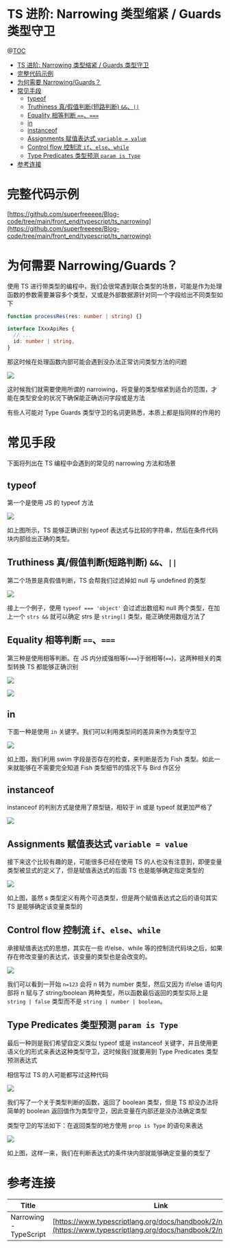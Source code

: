 # TS 进阶: Narrowing 类型缩紧 / Guards 类型守卫

@[TOC](文章目录)

<!-- TOC -->

- [TS 进阶: Narrowing 类型缩紧 / Guards 类型守卫](#ts-进阶-narrowing-类型缩紧--guards-类型守卫)
- [完整代码示例](#完整代码示例)
- [为何需要 Narrowing/Guards？](#为何需要-narrowingguards)
- [常见手段](#常见手段)
  - [typeof](#typeof)
  - [Truthiness 真/假值判断(短路判断) `&&`、`||`](#truthiness-真假值判断短路判断-)
  - [Equality 相等判断 `==`、`===`](#equality-相等判断-)
  - [in](#in)
  - [instanceof](#instanceof)
  - [Assignments 赋值表达式 `variable = value`](#assignments-赋值表达式-variable--value)
  - [Control flow 控制流 `if`、`else`、`while`](#control-flow-控制流-ifelsewhile)
  - [Type Predicates 类型预测 `param is Type`](#type-predicates-类型预测-param-is-type)
- [参考连接](#参考连接)

<!-- /TOC -->

# 完整代码示例

[https://github.com/superfreeeee/Blog-code/tree/main/front_end/typescript/ts_narrowing](https://github.com/superfreeeee/Blog-code/tree/main/front_end/typescript/ts_narrowing)

# 为何需要 Narrowing/Guards？

使用 TS 进行带类型的编程中，我们会很常遇到联合类型的场景，可能是作为处理函数的参数需要兼容多个类型，又或是外部数据源针对同一个字段给出不同类型如下

```ts
function processRes(res: number | string) {}
```

```ts
interface IXxxApiRes {
  // ...
  id: number | string,
}
```

那这时候在处理函数内部可能会遇到没办法正常访问类型方法的问题

![](https://picures.oss-cn-beijing.aliyuncs.com/img/ts_narrowing_1_error.png)

这时候我们就需要使用所谓的 narrowing，将变量的类型缩紧到适合的范围，才能在类型安全的状况下确保能正确访问字段或是方法

有些人可能对 Type Guards 类型守卫的名词更熟悉，本质上都是指同样的作用的

# 常见手段

下面将列出在 TS 编程中会遇到的常见的 narrowing 方法和场景

## typeof

第一个是使用 JS 的 typeof 方法

![](https://picures.oss-cn-beijing.aliyuncs.com/img/ts_narrowing_2_typeof.png)

如上图所示，TS 能够正确识别 typeof 表达式与比较的字符串，然后在条件代码块内部给出正确的类型。

## Truthiness 真/假值判断(短路判断) `&&`、`||`

第二个场景是真假值判断，TS 会帮我们过滤掉如 null 与 undefined 的类型

![](https://picures.oss-cn-beijing.aliyuncs.com/img/ts_narrowing_3_truthiness.png)

接上一个例子，使用 `typeof === 'object'` 会过滤出数组和 null 两个类型，在加上一个 `strs &&` 就可以确定 strs 是 `string[]` 类型，能正确使用数组方法了

## Equality 相等判断 `==`、`===`

第三种是使用相等判断。在 JS 内分成强相等(`===`)于弱相等(`==`)，这两种相关的类型转换 TS 都能够正确识别

![](https://picures.oss-cn-beijing.aliyuncs.com/img/ts_narrowing_4_equality_1.png)

![](https://picures.oss-cn-beijing.aliyuncs.com/img/ts_narrowing_5_equality_2.png)

## in

下面一种是使用 `in` 关键字。我们可以利用类型间的差异来作为类型守卫

![](https://picures.oss-cn-beijing.aliyuncs.com/img/ts_narrowing_6_in.png)

如上图，我们利用 swim 字段是否存在的检查，来判断是否为 Fish 类型。如此一来就能够在不需要完全知道 Fish 类型细节的情况下与 Bird 作区分

## instanceof

instanceof 的判别方式是使用了原型链，相较于 in 或是 typeof 就更加严格了

![](https://picures.oss-cn-beijing.aliyuncs.com/img/ts_narrowing_7_instanceof.png)

## Assignments 赋值表达式 `variable = value`

接下来这个比较有趣的是，可能很多已经在使用 TS 的人也没有注意到，即便变量类型被显式的定义了，但是赋值表达式的后面 TS 也是能够确定指定类型的

![](https://picures.oss-cn-beijing.aliyuncs.com/img/ts_narrowing_8_assignment.png)

如上图，虽然 s 类型定义有两个可选类型，但是两个赋值表达式之后的语句其实 TS 是能够确定该变量类型的

## Control flow 控制流 `if`、`else`、`while`

承接赋值表达式的思想，其实在一些 if/else、while 等的控制流代码块之后，如果存在修改变量的表达式，该变量的类型也是会改变的。

![](https://picures.oss-cn-beijing.aliyuncs.com/img/ts_narrowing_9_control_flow.png)

我们可以看到一开始 `n=123` 会将 n 转为 number 类型，然后又因为 if/else 语句内部将 n 赋与了 string/boolean 两种类型，所以函数最后返回的类型实际上是 `string | false` 类型而不是 `string | number | boolean`。

## Type Predicates 类型预测 `param is Type`

最后一种则是我们希望自定义类似 typeof 或是 instanceof 关键字，并且使用更语义化的形式来表达这种类型守卫，这时候我们就要用到 Type Predicates 类型预测表达式

相信写过 TS 的人可能都写过这种代码

![](https://picures.oss-cn-beijing.aliyuncs.com/img/ts_narrowing_10_predicates_wrong.png)

我们写了一个关于类型判断的函数，返回了 boolean 类型，但是 TS 却没办法将简单的 boolean 返回值作为类型守卫，因此变量在内部还是没办法确定类型

类型守卫的写法如下：在返回类型的地方使用 `prop is Type` 的语句来表达

![](https://picures.oss-cn-beijing.aliyuncs.com/img/ts_narrowing_11_predicates_right.png)

如上图，这样一来，我们在判断表达式的条件块内部就能够确定变量的类型了

# 参考连接

| Title                  | Link                                                                                                                           |
| ---------------------- | ------------------------------------------------------------------------------------------------------------------------------ |
| Narrowing - TypeScript | [https://www.typescriptlang.org/docs/handbook/2/narrowing.html](https://www.typescriptlang.org/docs/handbook/2/narrowing.html) |
